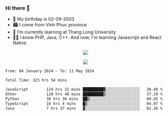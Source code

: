 ### Hi there 👋
- 🎂 My birthday is 02-09-2003
- 🏙️ I come from Vinh Phuc province
- 🌱 I’m currently learning at Thang Long University
- 🧑‍💻 I know PHP, Java, C++. And now, I'm learning Javascript and React Native
<p align="center"><img src="https://github-readme-stats.vercel.app/api?username=tmquang0209&show_icons=true&theme=gradient"></p>
<p align="center"><img src="https://github-readme-stats.vercel.app/api/top-langs/?username=tmquang0209&hide=scss,css&langs_count=10"></p>
<!--START_SECTION:waka-->

```txt
From: 04 January 2024 - To: 11 May 2024

Total Time: 323 hrs 54 mins

JavaScript        124 hrs 22 mins █████████▓░░░░░░░░░░░░░░░   38.40 %
Other             120 hrs 48 mins █████████▒░░░░░░░░░░░░░░░   37.29 %
Python            30 hrs 36 mins  ██▒░░░░░░░░░░░░░░░░░░░░░░   09.45 %
TypeScript        16 hrs 4 mins   █▒░░░░░░░░░░░░░░░░░░░░░░░   04.97 %
Java              7 hrs 37 mins   ▓░░░░░░░░░░░░░░░░░░░░░░░░   02.36 %
```

<!--END_SECTION:waka-->
